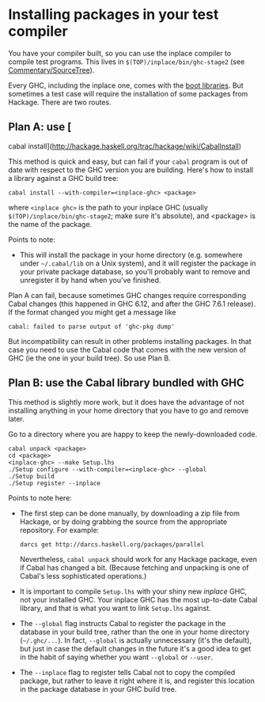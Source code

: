 # Installing packages in your test compiler



You have your compiler built, so you can use the inplace compiler to compile test programs.  This lives in `$(TOP)/inplace/bin/ghc-stage2` (see [Commentary/SourceTree](commentary/source-tree)).  



Every GHC, including the inplace one, comes with the [boot libraries](commentary/libraries).  But sometimes a test case will require the installation of some packages from Hackage.  There are two routes.


## Plan A: use [
cabal install](http://hackage.haskell.org/trac/hackage/wiki/CabalInstall)



This method is quick and easy, but can fail if your `cabal` program is out of date with respect to the GHC version you are building.  Here's how to install a library against a GHC build tree:


```wiki
cabal install --with-compiler=<inplace-ghc> <package>
```


where `<inplace ghc>` is the path to your inplace GHC (usually `$(TOP)/inplace/bin/ghc-stage2`; make sure it's absolute), and \<package\> is the name of the package.



Points to note:


- This will install the package in your home directory (e.g. somewhere under `~/.cabal/lib` on a Unix system), and it will register the package in your private package database, so you'll probably want to remove and unregister it by hand when you've finished.


Plan A can fail, because sometimes GHC changes require corresponding Cabal changes (this happened in GHC 6.12, and after the GHC 7.6.1 release). If the format changed you might get a message like


```wiki
cabal: failed to parse output of 'ghc-pkg dump'
```


But incompatibility can result in other problems installing packages. In that case you need to use the Cabal code that comes with the new version of GHC (ie the one in your build tree).  So use Plan B.


## Plan B: use the Cabal library bundled with GHC



This method is slightly more work, but it does have the advantage of not installing anything in your home directory that you have to go and remove later.



Go to a directory where you are happy to keep the newly-downloaded code.


```wiki
cabal unpack <package>
cd <package>
<inplace-ghc> --make Setup.lhs
./Setup configure --with-compiler=<inplace-ghc> --global
./Setup build
./Setup register --inplace
```


Points to note here:


- The first step can be done manually, by downloading a zip file from Hackage, or by doing grabbing the source from the appropriate repository.  For example:

  ```wiki
  darcs get http://darcs.haskell.org/packages/parallel
  ```

  Nevertheless, `cabal unpack` should work for any Hackage package, even if Cabal has changed a bit.  (Because fetching and unpacking is one of Cabal's less sophisticated operations.)

- It is important to compile `Setup.lhs` with your shiny new *inplace* GHC, not your installed GHC.  Your inplace GHC has the most up-to-date Cabal library, and that is what you want to link `Setup.lhs` against.

- The `--global` flag instructs Cabal to register the package in the database in your build tree, rather than the one in your home directory (`~/.ghc/...`).  In fact, `--global` is actually unnecessary (it's the default), but just in case the default changes in the future it's a good idea to get in the habit of saying whether you want `--global` or `--user`.


 


- The `--inplace` flag to register tells Cabal not to copy the compiled package, but rather to leave it right where it is, and register this location in the package database in your GHC build tree.
